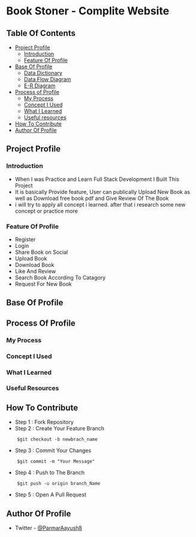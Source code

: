 # Book Stoner - Complite Website 

## Table Of Contents

- [Project Profile](#project-profile)
    - [Introduction](#introduction)
    - [Feature Of Profile](#feature-of-profile)
- [Base Of Profile](#base-of-profile)
    - [Data Dictionary](#data-dictionary)
    - [Data Flow Diagram](#data-flow-diagram) 
    - [E-R Diagram](#er-diagram)
- [Process of Profile](#process-of-profile)
    - [My Process](#my-process)
    - [Concept I Used](#concept-i-used)
    - [What I Learned](#what-i-learned)
    - [Useful resources](#useful-resources)
- [How To Contribute](#how-to-contribute)
- [Author Of Profile](#author-of-profile)


## Project Profile

### Introduction

- When I was Practice and Learn Full Stack Development I Built This Project 
- It is basically Provide feature, User can publically Upload New Book as well as Download free book pdf and Give Review Of The Book 
- i will try to apply all concept i learned. after that i research some new concept or practice more 

### Feature Of Profile

- Register 
- Login
- Share Book on Social
- Upload Book
- Download Book
- Like And Review 
- Search Book According To Catagory
- Request For New Book


## Base Of Profile

## Process Of Profile

### My Process

### Concept I Used

### What I Learned 

### Useful Resources

## How To Contribute
- Step 1 : Fork Repository 
- Step 2 : Create Your Feature Branch

```github
    $git checkout -b newbrach_name
``` 
- Step 3 : Commit Your Changes
```github
    $git commit -m "Your Message"
```
- Step 4 : Push to The Branch
```github
    $git push -u origin branch_Name
```
- Step 5 : Open A Pull Request  
## Author Of Profile

- Twitter - [@ParmarAayush8](https://www.twitter.com/ParmarAayush8)
